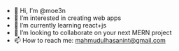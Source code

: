 - 👋 Hi, I’m @moe3n
- 👀 I’m interested in creating web apps
- 🌱 I’m currently learning react+js
- 💞️ I’m looking to collaborate on your next MERN project
- 📫 How to reach me: mahmudulhasanint@gmail.com

<!---
moe3n/moe3n is a ✨ special ✨ repository because its `README.md` (this file) appears on your GitHub profile.
You can click the Preview link to take a look at your changes.
--->
